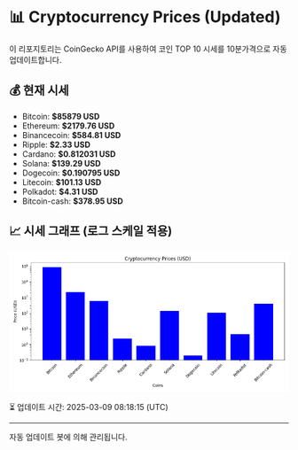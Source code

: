
# 📊 Cryptocurrency Prices (Updated)

이 리포지토리는 CoinGecko API를 사용하여 코인 TOP 10 시세를 10분가격으로 자동 업데이트합니다.

## 💰 현재 시세
- Bitcoin: **$85879 USD**
- Ethereum: **$2179.76 USD**
- Binancecoin: **$584.81 USD**
- Ripple: **$2.33 USD**
- Cardano: **$0.812031 USD**
- Solana: **$139.29 USD**
- Dogecoin: **$0.190795 USD**
- Litecoin: **$101.13 USD**
- Polkadot: **$4.31 USD**
- Bitcoin-cash: **$378.95 USD**

## 📈 시세 그래프 (로그 스케일 적용)
![Crypto Prices](crypto_prices.png)

⏳ 업데이트 시간: 2025-03-09 08:18:15 (UTC)

---
자동 업데이트 봇에 의해 관리됩니다.
